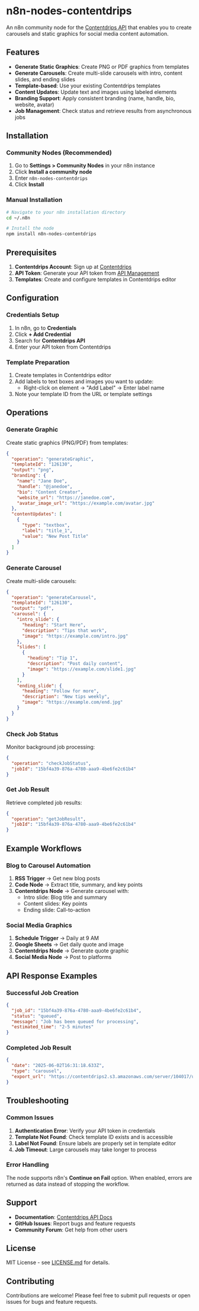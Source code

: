# n8n-nodes-contentdrips

An n8n community node for the [Contentdrips API](https://app.contentdrips.com) that enables you to create carousels and static graphics for social media content automation.

## Features

- **Generate Static Graphics**: Create PNG or PDF graphics from templates
- **Generate Carousels**: Create multi-slide carousels with intro, content slides, and ending slides
- **Template-based**: Use your existing Contentdrips templates
- **Content Updates**: Update text and images using labeled elements
- **Branding Support**: Apply consistent branding (name, handle, bio, website, avatar)
- **Job Management**: Check status and retrieve results from asynchronous jobs

## Installation

### Community Nodes (Recommended)

1. Go to **Settings > Community Nodes** in your n8n instance
2. Click **Install a community node**
3. Enter `n8n-nodes-contentdrips`
4. Click **Install**

### Manual Installation

```bash
# Navigate to your n8n installation directory
cd ~/.n8n

# Install the node
npm install n8n-nodes-contentdrips
```

## Prerequisites

1. **Contentdrips Account**: Sign up at [Contentdrips](https://app.contentdrips.com)
2. **API Token**: Generate your API token from [API Management](https://app.contentdrips.com/api-management)
3. **Templates**: Create and configure templates in Contentdrips editor

## Configuration

### Credentials Setup

1. In n8n, go to **Credentials** 
2. Click **+ Add Credential**
3. Search for **Contentdrips API**
4. Enter your API token from Contentdrips

### Template Preparation

1. Create templates in Contentdrips editor
2. Add labels to text boxes and images you want to update:
   - Right-click on element → "Add Label" → Enter label name
3. Note your template ID from the URL or template settings

## Operations

### Generate Graphic

Create static graphics (PNG/PDF) from templates:

```json
{
  "operation": "generateGraphic",
  "templateId": "126130",
  "output": "png",
  "branding": {
    "name": "Jane Doe",
    "handle": "@janedoe",
    "bio": "Content Creator",
    "website_url": "https://janedoe.com",
    "avatar_image_url": "https://example.com/avatar.jpg"
  },
  "contentUpdates": [
    {
      "type": "textbox",
      "label": "title_1", 
      "value": "New Post Title"
    }
  ]
}
```

### Generate Carousel

Create multi-slide carousels:

```json
{
  "operation": "generateCarousel",
  "templateId": "126130",
  "output": "pdf",
  "carousel": {
    "intro_slide": {
      "heading": "Start Here",
      "description": "Tips that work",
      "image": "https://example.com/intro.jpg"
    },
    "slides": [
      {
        "heading": "Tip 1",
        "description": "Post daily content",
        "image": "https://example.com/slide1.jpg"
      }
    ],
    "ending_slide": {
      "heading": "Follow for more", 
      "description": "New tips weekly",
      "image": "https://example.com/end.jpg"
    }
  }
}
```

### Check Job Status

Monitor background job processing:

```json
{
  "operation": "checkJobStatus",
  "jobId": "15bf4a39-876a-4780-aaa9-4be6fe2c61b4"
}
```

### Get Job Result

Retrieve completed job results:

```json
{
  "operation": "getJobResult", 
  "jobId": "15bf4a39-876a-4780-aaa9-4be6fe2c61b4"
}
```

## Example Workflows

### Blog to Carousel Automation

1. **RSS Trigger** → Get new blog posts
2. **Code Node** → Extract title, summary, and key points
3. **Contentdrips Node** → Generate carousel with:
   - Intro slide: Blog title and summary
   - Content slides: Key points
   - Ending slide: Call-to-action

### Social Media Graphics

1. **Schedule Trigger** → Daily at 9 AM
2. **Google Sheets** → Get daily quote and image
3. **Contentdrips Node** → Generate quote graphic
4. **Social Media Node** → Post to platforms

## API Response Examples

### Successful Job Creation
```json
{
  "job_id": "15bf4a39-876a-4780-aaa9-4be6fe2c61b4",
  "status": "queued",
  "message": "Job has been queued for processing",
  "estimated_time": "2-5 minutes"
}
```

### Completed Job Result
```json
{
  "date": "2025-06-02T16:31:18.633Z",
  "type": "carousel", 
  "export_url": "https://contentdrips2.s3.amazonaws.com/server/104017/uploads/carousel-output.pdf"
}
```

## Troubleshooting

### Common Issues

1. **Authentication Error**: Verify your API token in credentials
2. **Template Not Found**: Check template ID exists and is accessible
3. **Label Not Found**: Ensure labels are properly set in template editor
4. **Job Timeout**: Large carousels may take longer to process

### Error Handling

The node supports n8n's **Continue on Fail** option. When enabled, errors are returned as data instead of stopping the workflow.

## Support

- **Documentation**: [Contentdrips API Docs](https://app.contentdrips.com/api-management)
- **GitHub Issues**: Report bugs and feature requests
- **Community Forum**: Get help from other users

## License

MIT License - see [LICENSE.md](LICENSE.md) for details.

## Contributing

Contributions are welcome! Please feel free to submit pull requests or open issues for bugs and feature requests.
